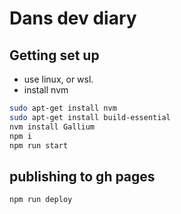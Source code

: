# Dans dev diary

## Getting set up

- use linux, or wsl.
- install nvm

```bash
sudo apt-get install nvm
sudo apt-get install build-essential
nvm install Gallium
npm i
npm run start
```

## publishing to gh pages

```bash
npm run deploy
```
